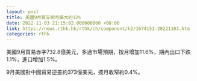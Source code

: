 ```yaml
---
layout: post
title: 美國9月貿赤按月擴大約12%
date: 2022-11-03 21:15:02.000000000 +08:00
link: https://news.rthk.hk/rthk/ch/component/k2/1674151-20221103.htm
categories: rthk
---
```


美國9月貿易赤字732.8億美元，多過市場預期，按月增加11.6%，期內出口下跌1.1%，進口增加1.5%。

9月美國對中國貿易逆差約373億美元，按月收窄約0.4%。
